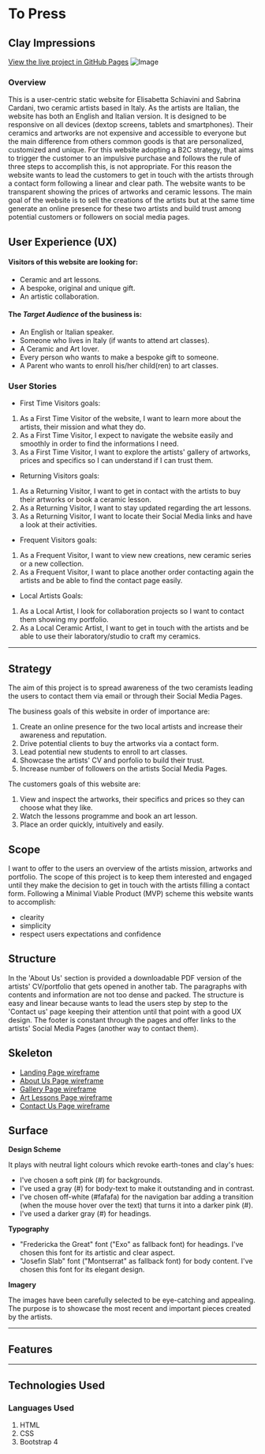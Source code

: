 
# To Press

## Clay Impressions

[View the live project in GitHub Pages](https://github.com/Marta44/topress2019)
![Image]()

### Overview

This is a user-centric static website for Elisabetta Schiavini and Sabrina Cardani, two ceramic artists based in Italy. As the artists are Italian, the website has both an English and Italian version.
It is designed to be responsive on all devices (dextop screens, tablets and smartphones). 
Their ceramics and artworks are not expensive and accessible to everyone but the main difference from others common goods is that are personalized, customized and unique.
For this website adopting a B2C strategy, that aims to trigger the customer to an impulsive purchase and follows the rule of three steps to accomplish this, is not appropriate. 
For this reason the website wants to lead the customers to get in touch with the artists through a contact form following a linear and clear path. The website wants to be transparent showing the prices of artworks and ceramic lessons. The main goal of the website is to sell the creations of the artists but at the same time generate an online presence for these two artists and build trust among potential customers or followers on social media pages.

## User Experience (UX)

#### Visitors of this website are looking for:
* Ceramic and art lessons.
* A bespoke, original and unique gift.
* An artistic collaboration.

#### The *Target Audience* of the business is:
* An English or Italian speaker.
* Someone who lives in Italy (if wants to attend art classes).
* A Ceramic and Art lover.
* Every person who wants to make a bespoke gift to someone.
* A Parent who wants to enroll his/her child(ren) to art classes.

### User Stories
* First Time Visitors goals:
1. As a First Time Visitor of the website, I want to learn more about the artists, their mission and what they do.
2. As a First Time Visitor, I expect to navigate the website easily and smoothly in order to find the informations I need.
3. As a First Time Visitor, I want to explore the artists' gallery of artworks, prices and specifics so I can understand if I can trust them. 
* Returning Visitors goals:
1. As a Returning Visitor, I want to get in contact with the artists to buy their artworks or book a ceramic lesson.
2. As a Returning Visitor, I want to stay updated regarding the art lessons.
3. As a Returning Visitor, I want to locate their Social Media links and have a look at their activities.
* Frequent Visitors goals:
1. As a Frequent Visitor, I want to view new creations, new ceramic series or a new collection.
2. As a Frequent Visitor, I want to place another order contacting again the artists and be able to find the contact page easily.
* Local Artists Goals:
1. As a Local Artist, I look for collaboration projects so I want to contact them showing my portfolio. 
2. As a Local Ceramic Artist, I want to get in touch with the artists and be able to use their laboratory/studio to craft my ceramics.
---
## Strategy
The aim of this project is to spread awareness of the two ceramists leading the users to contact them via email or through their Social Media Pages.

The business goals of this website in order of importance are:
1. Create an online presence for the two local artists and increase their awareness and reputation.
2. Drive potential clients to buy the artworks via a contact form.
3. Lead potential new students to enroll to art classes.
4. Showcase the artists' CV and porfolio to build their trust.
5. Increase number of followers on the artists Social Media Pages.

The customers goals of this website are:
1. View and inspect the artworks, their specifics and prices so they can choose what they like.
2. Watch the lessons programme and book an art lesson. 
3. Place an order quickly, intuitively and easily.

## Scope
I want to offer to the users an overview of the artists mission, artworks and portfolio. The scope of this project is to keep them interested and engaged until they make the decision to get in touch with the artists filling a contact form.
Following a Minimal Viable Product (MVP) scheme this website wants to accomplish:
* clearity
* simplicity
* respect users expectations and confidence

## Structure
In the 'About Us' section is provided a downloadable PDF version of the artists' CV/portfolio that gets opened in another tab.
The paragraphs with contents and information are not too dense and packed.
The structure is easy and linear because wants to lead the users step by step to the 'Contact us' page keeping their attention until that point with a good UX design. 
The footer is constant through the pages and offer links to the artists' Social Media Pages (another way to contact them).

## Skeleton
- [Landing Page wireframe]()
- [About Us Page wireframe]()
- [Gallery Page wireframe]()
- [Art Lessons Page wireframe]()
- [Contact Us Page wireframe]()

## Surface
**Design Scheme**

It plays with neutral light colours which revoke earth-tones and clay's hues:

* I've chosen a soft pink (#) for backgrounds.
* I've used a gray (#) for body-text to make it outstanding and in contrast.
* I've chosen off-white (#fafafa) for the navigation bar adding a transition (when the mouse hover over the text) that turns it into a darker pink (#).
* I've used a darker gray (#) for headings.

**Typography**
* "Fredericka the Great" font ("Exo" as fallback font) for headings. I've chosen this font for its artistic and clear aspect.
* "Josefin Slab" font ("Montserrat" as fallback font) for body content. I've chosen this font for its elegant design.

**Imagery**

The images have been carefully selected to be eye-catching and appealing. The purpose is to showcase the most recent and important pieces created by the artists. 

---

## Features
---
## Technologies Used
### Languages Used
1. HTML
2. CSS
3. Bootstrap 4